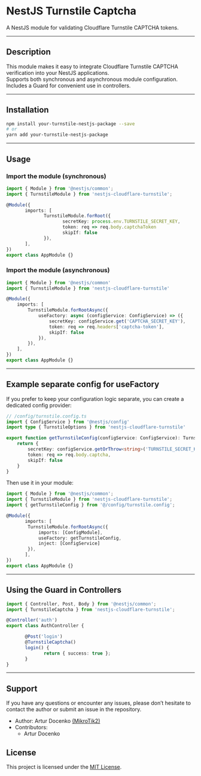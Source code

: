 # NestJS Turnstile Captcha

A NestJS module for validating Cloudflare Turnstile CAPTCHA tokens.

---

## Description

This module makes it easy to integrate Cloudflare Turnstile CAPTCHA verification into your NestJS applications.  
Supports both synchronous and asynchronous module configuration. Includes a Guard for convenient use in controllers.

---

## Installation

```bash
npm install your-turnstile-nestjs-package --save
# or
yarn add your-turnstile-nestjs-package
```

---

## Usage

### Import the module (synchronous)

```typescript
import { Module } from '@nestjs/common';
import { TurnstileModule } from 'nestjs-cloudflare-turnstile';

@Module({
       imports: [
              TurnstileModule.forRoot({
                     secretKey: process.env.TURNSTILE_SECRET_KEY,
                     token: req => req.body.captchaToken
                     skipIf: false
              }),
       ],
})
export class AppModule {}
```

### Import the module (asynchronous)

```typescript
import { Module } from '@nestjs/common'
import { TurnstileModule } from 'nestjs-cloudflare-turnstile'

@Module({
	imports: [
		TurnstileModule.forRootAsync({
			useFactory: async (configService: ConfigService) => ({
				secretKey: configService.get('CAPTCHA_SECRET_KEY'),
				token: req => req.headers['captcha-token'],
				skipIf: false
			}),
		}),
	],
})
export class AppModule {}
```

---

## Example separate config for useFactory

If you prefer to keep your configuration logic separate, you can create a dedicated config provider:

```typescript
// /config/turnstile.config.ts
import { ConfigService } from '@nestjs/config'
import type { TurnstileOptions } from 'nestjs-cloudflare-turnstile'

export function getTurnstileConfig(configService: ConfigService): TurnstileOptions {
	return {
		secretKey: configService.getOrThrow<string>('TURNSTILE_SECRET_KEY'),
		token: req => req.body.captcha,
		skipIf: false
	}
}
```

Then use it in your module:

```typescript
import { Module } from '@nestjs/common';
import { TurnstileModule } from 'nestjs-cloudflare-turnstile';
import { getTurnstileConfig } from '@/config/turnstile.config';

@Module({
       imports: [
		TurnstileModule.forRootAsync({
			imports: [ConfigModule],
			useFactory: getTurnstileConfig,
			inject: [ConfigService]
		}),
       ],
})
export class AppModule {}
```

---

## Using the Guard in Controllers

```typescript
import { Controller, Post, Body } from '@nestjs/common';
import { TurnstileCaptcha } from 'nestjs-cloudflare-turnstile';

@Controller('auth')
export class AuthController {

       @Post('login')
       @TurnstileCaptcha()
       login() {
              return { success: true };
       }
}
```

---

## Support

If you have any questions or encounter any issues, please don’t hesitate to contact the author or submit an issue in the repository.

- Author: Artur Docenko [(MikroTik2)](https://docenko.vercel.app)
- Contributors:
  - Artur Docenko

## License

This project is licensed under the [MIT License](LICENSE).